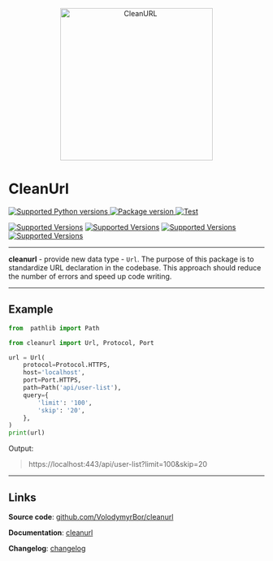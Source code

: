 <p align="center">
    <a href="https://volodymyrbor.github.io/cleanurl">
        <img src="https://volodymyrbor.github.io/cleanurl/img/icon.png" alt="CleanURL" width="300">
    </a>
</p>

# CleanUrl

<a href="https://pypi.org/project/cleanurl" target="_blank">
    <img src="https://img.shields.io/pypi/pyversions/cleanurl.svg?color=%2334D058" alt="Supported Python versions">
</a>
<a href="https://pypi.org/project/cleanurl" target="_blank">
    <img src="https://img.shields.io/pypi/v/cleanurl?color=%2334D058&label=pypi%20package" alt="Package version">
</a>
<a href="https://github.com/VolodymyrBor/cleanurl/actions?query=workflow%3ATest+event%3Apush+branch%3Amaster" target="_blank">
    <img src="https://github.com/VolodymyrBor/cleanurl/workflows/Test/badge.svg?event=push&branch=master" alt="Test">
</a>

[![Supported Versions](https://img.shields.io/badge/coverage-100%25-green)](https://shields.io/)
[![Supported Versions](https://img.shields.io/badge/poetry-✅-grey)](https://shields.io/)
[![Supported Versions](https://img.shields.io/badge/async-✅-grey)](https://shields.io/)
[![Supported Versions](https://img.shields.io/badge/mypy-✅-grey)](https://shields.io/)

---

**cleanurl** - provide new data type - `Url`.
The purpose of this package is to standardize URL declaration in the codebase.
This approach should reduce the number of errors and speed up code writing.

---

## Example

```python
from  pathlib import Path

from cleanurl import Url, Protocol, Port

url = Url(
    protocol=Protocol.HTTPS,
    host='localhost',
    port=Port.HTTPS,
    path=Path('api/user-list'),
    query={
        'limit': '100',
        'skip': '20',
    },
)
print(url)
```
Output: 

> https://localhost:443/api/user-list?limit=100&skip=20

---

## Links

**Source code**: [github.com/VolodymyrBor/cleanurl](https://github.com/VolodymyrBor/cleanurl)

**Documentation**: [cleanurl](https://volodymyrbor.github.io/cleanurl/)

**Changelog**: [changelog](https://volodymyrbor.github.io/cleanurl/changelog)
